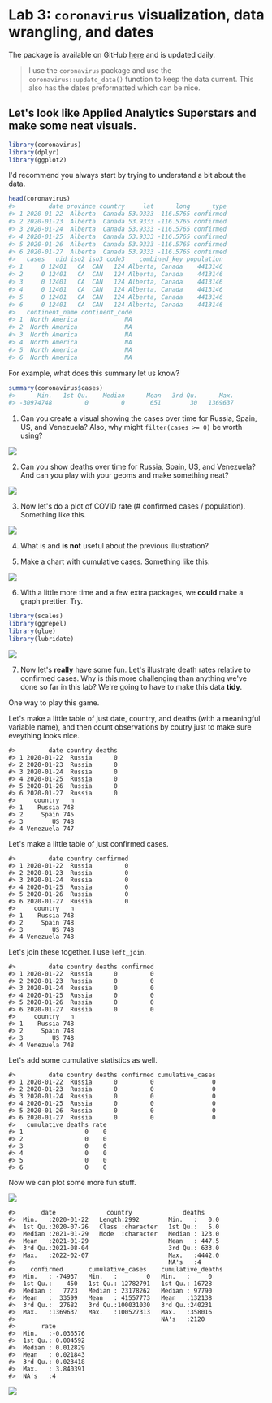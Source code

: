 # Lab 3: `coronavirus` visualization, data wrangling, and dates

The package is available on GitHub [here](https://github.com/RamiKrispin/coronavirus) and is updated daily.

> I use the `coronavirus` package and use the `coronavirus::update_data()` function to keep the data current.  This also has the dates preformatted which can be nice.


## Let's look like Applied Analytics Superstars and make some neat visuals.



```r
library(coronavirus)
library(dplyr)
library(ggplot2)
```

I'd recommend you always start by trying to understand a bit about the data.


```r
head(coronavirus)
#>         date province country     lat      long      type
#> 1 2020-01-22  Alberta  Canada 53.9333 -116.5765 confirmed
#> 2 2020-01-23  Alberta  Canada 53.9333 -116.5765 confirmed
#> 3 2020-01-24  Alberta  Canada 53.9333 -116.5765 confirmed
#> 4 2020-01-25  Alberta  Canada 53.9333 -116.5765 confirmed
#> 5 2020-01-26  Alberta  Canada 53.9333 -116.5765 confirmed
#> 6 2020-01-27  Alberta  Canada 53.9333 -116.5765 confirmed
#>   cases   uid iso2 iso3 code3    combined_key population
#> 1     0 12401   CA  CAN   124 Alberta, Canada    4413146
#> 2     0 12401   CA  CAN   124 Alberta, Canada    4413146
#> 3     0 12401   CA  CAN   124 Alberta, Canada    4413146
#> 4     0 12401   CA  CAN   124 Alberta, Canada    4413146
#> 5     0 12401   CA  CAN   124 Alberta, Canada    4413146
#> 6     0 12401   CA  CAN   124 Alberta, Canada    4413146
#>   continent_name continent_code
#> 1  North America             NA
#> 2  North America             NA
#> 3  North America             NA
#> 4  North America             NA
#> 5  North America             NA
#> 6  North America             NA
```

For example, what does this summary let us know?


```r
summary(coronavirus$cases)
#>      Min.   1st Qu.    Median      Mean   3rd Qu.      Max. 
#> -30974748         0         0       651        30   1369637
```

1. Can you create a visual showing the cases over time for Russia, Spain, US, and Venezuela?
Also, why might `filter(cases >= 0)` be worth using? 

![](105-coronavirus_lab_files/figure-epub3/unnamed-chunk-3-1.png)<!-- -->

2. Can you show deaths over time for Russia, Spain, US, and Venezuela?  And can you play with your geoms and make something neat?

![](105-coronavirus_lab_files/figure-epub3/unnamed-chunk-4-1.png)<!-- -->

3. Now let's do a plot of COVID rate (# confirmed cases / population).  Something like this. 

![](105-coronavirus_lab_files/figure-epub3/unnamed-chunk-5-1.png)<!-- -->

4. What is and **is not** useful about the previous illustration?  

5. Make a chart with cumulative cases.  Something like this:

![](105-coronavirus_lab_files/figure-epub3/unnamed-chunk-6-1.png)<!-- -->

6.  With a little more time and a few extra packages, we **could** make a graph prettier.  Try.


```r
library(scales)
library(ggrepel)
library(glue)
library(lubridate)
```


![](105-coronavirus_lab_files/figure-epub3/unnamed-chunk-8-1.png)<!-- -->


7. Now let's **really** have some fun.  Let's illustrate death rates relative to confirmed cases.  Why is this more challenging than anything we've done so far in this lab?  We're going to have to make this data **tidy**.  

One way to play this game.



Let's make a little table of just date, country, and deaths (with a meaningful variable name), and then count observations by coutry just to make sure eveything looks nice.


```
#>         date country deaths
#> 1 2020-01-22  Russia      0
#> 2 2020-01-23  Russia      0
#> 3 2020-01-24  Russia      0
#> 4 2020-01-25  Russia      0
#> 5 2020-01-26  Russia      0
#> 6 2020-01-27  Russia      0
#>     country   n
#> 1    Russia 748
#> 2     Spain 745
#> 3        US 748
#> 4 Venezuela 747
```

Let's make a little table of just confirmed cases.


```
#>         date country confirmed
#> 1 2020-01-22  Russia         0
#> 2 2020-01-23  Russia         0
#> 3 2020-01-24  Russia         0
#> 4 2020-01-25  Russia         0
#> 5 2020-01-26  Russia         0
#> 6 2020-01-27  Russia         0
#>     country   n
#> 1    Russia 748
#> 2     Spain 748
#> 3        US 748
#> 4 Venezuela 748
```

Let's join these together. I use `left_join`.  



```
#>         date country deaths confirmed
#> 1 2020-01-22  Russia      0         0
#> 2 2020-01-23  Russia      0         0
#> 3 2020-01-24  Russia      0         0
#> 4 2020-01-25  Russia      0         0
#> 5 2020-01-26  Russia      0         0
#> 6 2020-01-27  Russia      0         0
#>     country   n
#> 1    Russia 748
#> 2     Spain 748
#> 3        US 748
#> 4 Venezuela 748
```

Let's add some cumulative statistics as well.


```
#>         date country deaths confirmed cumulative_cases
#> 1 2020-01-22  Russia      0         0                0
#> 2 2020-01-23  Russia      0         0                0
#> 3 2020-01-24  Russia      0         0                0
#> 4 2020-01-25  Russia      0         0                0
#> 5 2020-01-26  Russia      0         0                0
#> 6 2020-01-27  Russia      0         0                0
#>   cumulative_deaths rate
#> 1                 0    0
#> 2                 0    0
#> 3                 0    0
#> 4                 0    0
#> 5                 0    0
#> 6                 0    0
```

Now we can plot some more fun stuff.


![](105-coronavirus_lab_files/figure-epub3/unnamed-chunk-14-1.png)<!-- -->

```
#>       date              country              deaths      
#>  Min.   :2020-01-22   Length:2992        Min.   :   0.0  
#>  1st Qu.:2020-07-26   Class :character   1st Qu.:   5.0  
#>  Median :2021-01-29   Mode  :character   Median : 123.0  
#>  Mean   :2021-01-29                      Mean   : 447.5  
#>  3rd Qu.:2021-08-04                      3rd Qu.: 633.0  
#>  Max.   :2022-02-07                      Max.   :4442.0  
#>                                          NA's   :4       
#>    confirmed       cumulative_cases    cumulative_deaths
#>  Min.   : -74937   Min.   :        0   Min.   :     0   
#>  1st Qu.:    450   1st Qu.: 12782791   1st Qu.: 16728   
#>  Median :   7723   Median : 23178262   Median : 97790   
#>  Mean   :  33599   Mean   : 41557773   Mean   :132138   
#>  3rd Qu.:  27682   3rd Qu.:100031030   3rd Qu.:240231   
#>  Max.   :1369637   Max.   :100527313   Max.   :358016   
#>                                        NA's   :2120     
#>       rate          
#>  Min.   :-0.036576  
#>  1st Qu.: 0.004592  
#>  Median : 0.012829  
#>  Mean   : 0.021843  
#>  3rd Qu.: 0.023418  
#>  Max.   : 3.840391  
#>  NA's   :4
```

![](105-coronavirus_lab_files/figure-epub3/unnamed-chunk-14-2.png)<!-- -->

